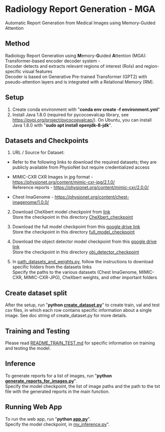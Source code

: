 # Radiology Report Generation - MGA
 Automatic Report Generation from Medical Images using Memory-Guided Attention



 

## Method

Radiology Report Generation using **M**emory-**G**uided **A**ttention (MGA): 
Transformer-based encoder decoder system - <br>
Encoder detects and extracts relevant regions of interest (RoIs) and region-specific visual features <br>
Decoder is based on Generative Pre-trained Transformer (GPT2) with pseudo-attention layers and is integrated with a Relational Memory (RM).

## Setup

1. Create conda environment with "**conda env create -f environment.yml**"
2. Install Java 1.8.0 (required for pycocoevalcap library, see https://pypi.org/project/pycocoevalcap/). On Ubuntu, you can install Java 1.8.0 with "**sudo apt install openjdk-8-jdk**".

## Datasets and Checkpoints
1. URL / Source for Dataset:

  - Refer to the following links to download the required datasets; they are publicly available from PhysioNet but require credentialized access 

  - MIMIC-CXR 
    CXR Images in jpg format - https://physionet.org/content/mimic-cxr-jpg/2.1.0/ <br>
    Reference reports - https://physionet.org/content/mimic-cxr/2.0.0/
    
  - Chest ImaGenome - https://physionet.org/content/chest-imagenome/1.0.0/

2. Download CheXbert model checkpoint from [link](https://stanfordmedicine.box.com/s/c3stck6w6dol3h36grdc97xoydzxd7w9) <br>
   Store the checkpoint in this directory [CheXbert_checkpoint](src/CheXbert/src/models)

3. Download the full model checkpoint from this [google drive link](https://drive.google.com/file/d/1x6yjKv7CbbCI2xa2tAcjaIYMVBIjV2mH/view?usp=sharing) <br>
   Store the checkpoint in this directory [full_model_checkpoint](runs/full_model/run_122/checkpoints)

4. Download the object detector model checkpoint from this [google drive link](https://drive.google.com/file/d/1E5ky_khhzhVXXUslZ4OiSU_Ab1MjoFlq/view?usp=sharing) <br>
   Store the checkpoint in this directory [obj_detector_checkpoint](runs/object_detector/run_1/weights)

4. In [path_datasets_and_weights.py](src/path_datasets_and_weights.py), follow the instructions to download specific folders from the datasets links <br>
   Specify the paths to the various datasets (Chest ImaGenome, MIMIC-CXR, MIMIC-CXR-JPG), CheXbert weights, and other important folders

## Create dataset split
After the setup, run "**python [create_dataset.py](src/dataset/create_dataset.py)**" to create train, val and test csv files, in which each row contains specific information about a single image. See doc string of create_dataset.py for more details.

## Training and Testing

Please read [README_TRAIN_TEST.md](README_TRAIN_TEST.md) for specific information on training and testing the model.

## Inference

To generate reports for a list of images, run "**python [generate_reports_for_images.py](src/full_model/generate_reports_for_images.py)**".  <br>
Specify the model checkpoint, the list of image paths and the path to the txt file with the generated reports in the main function.

## Running Web App

To run the web app, run "**python [app.py](src/web-app/app.py)**".  <br>
Specify the model checkpoint, in [my_inference.py](src/full_model/my_inference.py)".

